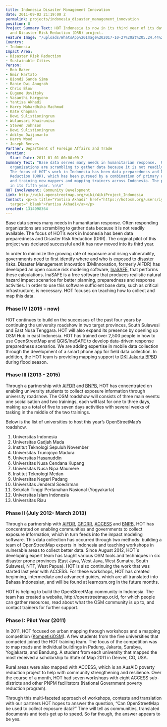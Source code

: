 ```yaml
---
title: Indonesia Disaster Management Innovation
date: 2011-09-02 21:19:00 Z
permalink: projects/indonesia_disaster_management_innovation
position: 8
Project Summary Text: HOT Indonesia is now in its third year of its data preparedness
  and Disaster Risk Reduction (DRR) project.
Feature Image: "/uploads/WhatsApp%20Image%202017-10-27%20at%205.24.44%20PM.jpeg"
Country:
- Indonesia
Impact Area:
- Disaster Risk Reduction
- Sustainable Cities
Person:
- Rob Baker
- Emir Hartato
- Biondi Sanda Sima
- Ranie Dwi Anugrah
- Chris Blow
- Eugene Usvitsky
- Vasanthi Hargyono
- Yantisa Akhadi
- Harry Mahardhika Machmud
- Kate Chapman
- Dewi Sulistioningrum
- Wulansari Khairunisa
- Steven Johnson
- Dewi Sulistioningrum
- Adityo Dwijananto
- Harry Wood
- Joseph Reeves
Partner: Department of Foreign Affairs and Trade
Duration:
  Start Date: 2011-01-01 00:00:00 Z
Summary Text: "Base data serves many needs in humanitarian response.  Often responding
  organizations are scrambling to gather data because it is not readily available.
  The focus of HOT’s work in Indonesia has been data preparedness and Disaster Risk
  Reduction (DRR), which has been pursued by a combination of primary data creation
  and training new mappers and mapping trainers across Indonesia. The program is now
  in its fifth year. \n\n"
HOT Involvement: Community Development
Link: http://wiki.openstreetmap.org/wiki/WikiProject_Indonesia
Contact: <p><a title="Yantisa Akhadi" href="https://hotosm.org/users/iyan_akhadi"
  target="_blank">Yantisa Akhadi</a></p>
created: 1314998364
---
```


<p>Base data serves many needs in humanitarian response. Often responding organizations are scrambling to gather data because it is not readily available. The focus of HOT’s work in Indonesia has been data preparedness and Disaster Risk Reduction (DRR). The original pilot of this project was declared successful and it has now moved into its third year. <!--break--></p><p>In order to minimize the growing rate of exposure and rising vulnerability, governments need to first identify where and who is exposed to disaster risks. Disaster Management Innovation (DMInnovation, formerly AIFDR) has developed an open source risk modeling software, <a href="http://www.inasafe.org">InaSAFE</a>, that performs these calculations. InaSAFE is a free software that produces realistic natural hazard impact scenarios for better planning, preparedness and response activities. In order to use this software sufficient base data, such as critical infrastructure, is necessary. HOT focuses on teaching how to collect and map this data.</p><h3>Phase IV (2015 - now)</h3><p>HOT continues to build on the successes of the past four years by continuing the university roadshow in two target provinces, South Sulawesi and East Nusa Tenggara. HOT will also expand its presence by opening up OSM Hub in east Indonesia. HOT has trained over 2,500 people in how to use OpenStreetMap and QGIS/InaSAFE to develop data-driven response preparedness scenarios. We are adding expertise in mobile data collection through the development of a smart phone app for field data collection. In addition, the HOT team is providing mapping support to <a title="BPBD DKI Jakarta" href="http://bpbd.jakarta.go.id/" target="_blank">DKI Jakarta BPBD</a> during flood season.</p><h3>Phase III (2013 - 2015)</h3><p>Through a partnership with&nbsp;<a href="http://www.aifdr.org/aifdr_public_website/">AIFDR</a>&nbsp;and&nbsp;<a href="http://www.bnpb.go.id/">BNPB</a>, HOT has concentrated on enabling university students to collect exposure information through university roadshow. The OSM roadshow will consists of three main events: one socialisation and two trainings, each will last for one to three days, making up a total of five to seven days activities with several weeks of tasking in the middle of the two trainings.</p><p>Below is the list of universities to host this year’s OpenStreetMap’s roadshow.</p><ol><li>Universitas Indonesia</li><li>Universitas Gadjah Mada</li><li>Institut Teknologi Sepuluh November</li><li>Universitas Trunojoyo Madura</li><li>Universitas Hasanuddin</li><li>Universitas Nusa Cendana Kupang</li><li>Universitas Nusa Nipa Maumere</li><li>Institut Teknologi Medan</li><li>Universitas Negeri Padang</li><li>Universitas Jenderal Soedirman</li><li>Sekolah Tinggi Pertanahan Nasional (Yogyakarta)</li><li>Universitas Islam Indonesia</li><li>Universitas Riau</li></ol><h3>Phase II (July 2012- March 2013)</h3><p>Through a partnership with <a href="http://www.aifdr.org/aifdr_public_website/">AIFDR</a>, <a href="https://www.gfdrr.org/">GFDRR</a>, <a href="http://www.access-indo.or.id/">ACCESS</a> and <a href="http://www.bnpb.go.id/">BNPB</a>, HOT has concentrated on enabling communities and governments to collect exposure information, which in turn feeds into the impact modeling software. This data collection has occurred through two methods: building a team of OpenStreetMap experts in Indonesia and teaching workshops in vulnerable areas to collect better data. Since August 2012, HOT´s developing expert team has taught various OSM tools and techniques in six disaster prone provinces (East Java, West Java, West Sumatra, South Sulawesi, NTT, West Papua). HOT is also continuing the work that was started last year with ACCESS. For these workshops, HOT has created beginning, intermediate and advanced guides, which are all translated into Bahasa Indonesian, and will be found at learnosm.org in the future months.</p><p>HOT is helping to build the OpenStreetMap community in Indonesia. The team has created a website, http://openstreetmap.or.id, for which people can gather resources, read about what the OSM community is up to, and contact trainers for further support.</p><h3>Phase I: Pilot Year (2011)</h3><p>In 2011, HOT focused on urban mapping through workshops and a mapping competition (<a href="http://kompetisiosm.org/">KompetisiOSM</a>). A few students from the five universities that competed joined the HOT training team. The focus of the competition was to map roads and individual buildings in Padung, Jakarta, Surabya, Yogjakarta, and Bandung. A student from each university that mapped the most received a scholarship to State of Map 2011 in Denver, CO, USA.</p><p>Rural areas were also mapped with ACCESS, which is an AusAID poverty reduction project to help with community strengthening and resilience. Over the course of a month, HOT had seven workshops with eight ACCESS sub-districts and other PNPM facilitators (National Government poverty reduction program).</p><p>Through this multi-faceted approach of workshops, contests and translation with our partners HOT hopes to answer the question, “Can OpenStreetMap be used to collect exposure data?” Time will tell as communities, translated documents and tools get up to speed. So far though, the answer appears to be yes.</p>
